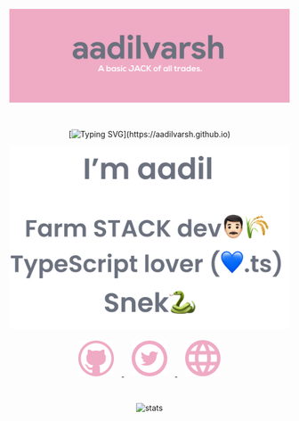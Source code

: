 ![banner](./images/banner.png)

<br/>

<div align='center'>

[![Typing SVG](https://readme-typing-svg.herokuapp.com?font=poppins&color=%23EFAAC4&size=60&center=true&vCenter=true&width=500&height=100&lines=Hello!;Hola!;Oi!;Hoi!;Saluton!;Hej!;!%D9%85%D8%B1%D8%AD%D8%A8%D8%A7;Ol%C3%A1!;Bonjour!;%E5%97%A8!;Hallo!;Aloha!;%D7%94%D7%99%D7%99!;%E0%A4%A8%E0%A4%AE%E0%A4%B8%E0%A5%8D%E0%A4%A4%E0%A5%87!;Szia!;H%C3%A6!;Hai!;Ciao!;%E3%81%93%E3%82%93%E3%81%AB%E3%81%A1%E3%81%AF!;%EC%95%88%EB%85%95%ED%95%98%EC%84%B8%EC%9A%94!;%E4%BD%A0%E5%A5%BD!;Kia+ora!;Hei!;Cze%C5%9B%C4%87!;%D0%9F%D1%80%D0%B8%D0%B2%D0%B5%D1%82!;Kumusta!;%E0%B8%AA%E0%B8%A7%E0%B8%B1%E0%B8%AA%E0%B8%94%E0%B8%B5!;Merhaba!;Xin+ch%C3%A0o!)](https://aadilvarsh.github.io)

</div>

<div align='center'>

<img src="./images/hero.png"/>

</div>

<br/>

<div align='center' style='display:flex;justify-content:center;align-items:center;flex-direction:row;color:white;'>

<span>
<a href="https://github.com/aadilvarsh">

<img src="./images/github.svg" width="64" style="margin:0em 1em;"/>
<span>  </span>
</a>

<a href="https://twitter.com/aadilvarsh">

<img src="./images/twitter.svg" width="64" style="margin:0em 1em;"/>
<span>  </span>
</a>

<a href="https://aadilvarsh.github.io">

<img src="./images/web.svg" width="64"  style="margin:0em 1em;"/>

</a>
</span>
</div>

<br/>

<div align='center' style='margin:2em 0em;'>

![stats](https://github-readme-stats.vercel.app/api?username=aadilvarsh&show_icons=true&theme=dracula)

</div>
